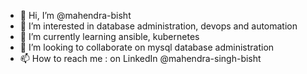 - 👋 Hi, I’m @mahendra-bisht
- 👀 I’m interested in database administration, devops and automation
- 🌱 I’m currently learning ansible, kubernetes
- 💞️ I’m looking to collaborate on mysql database administration
- 📫 How to reach me : on LinkedIn @mahendra-singh-bisht

<!---
mahendra-bisht/mahendra-bisht is a ✨ special ✨ repository because its `README.md` (this file) appears on your GitHub profile.
You can click the Preview link to take a look at your changes.
--->
